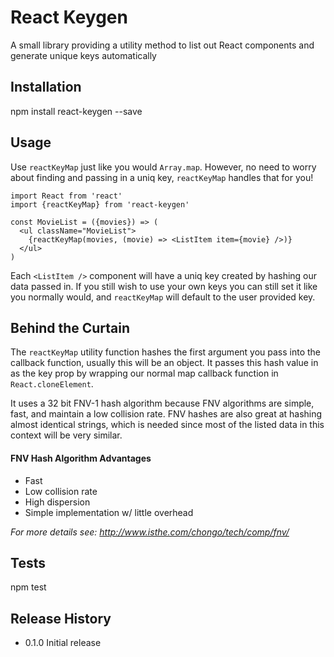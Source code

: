 React Keygen
=========

A small library providing a utility method to list out React components and generate unique keys automatically

## Installation

  npm install react-keygen --save

## Usage
  Use `reactKeyMap` just like you would `Array.map`. However, no need to worry about finding and passing in a uniq key, `reactKeyMap` handles that for you!

  ```
  import React from 'react'
  import {reactKeyMap} from 'react-keygen'

  const MovieList = ({movies}) => (
    <ul className="MovieList">
      {reactKeyMap(movies, (movie) => <ListItem item={movie} />)}
    </ul>
  )
  ```

  Each `<ListItem />` component will have a uniq key created by hashing our data passed in.
  If you still wish to use your own keys you can still set it like you normally would, and
  `reactKeyMap` will default to the user provided key.

## Behind the Curtain
  The `reactKeyMap` utility function hashes the first argument you pass into the callback function, usually this will be an object. It passes this hash value in as the key prop by wrapping our normal map callback function in `React.cloneElement`.

  It uses a 32 bit FNV-1 hash algorithm because FNV algorithms are simple, fast, and maintain a low collision rate. FNV hashes are also great at hashing almost identical strings, which is needed since most of the listed data in this context will be very similar.

  #### FNV Hash Algorithm Advantages
  - Fast
  - Low collision rate
  - High dispersion
  - Simple implementation w/ little overhead

*For more details see: http://www.isthe.com/chongo/tech/comp/fnv/*

## Tests

  npm test

## Release History

* 0.1.0 Initial release
